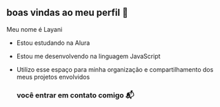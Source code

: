## boas vindas ao meu perfil 🤎

Meu nome é Layani

- Estou estudando na Alura 
- Estou me desenvolvendo na linguagem JavaScript
- Utilizo esse espaço para minha organização e compartilhamento dos meus projetos envolvidos

  ### você entrar em contato comigo 📬
